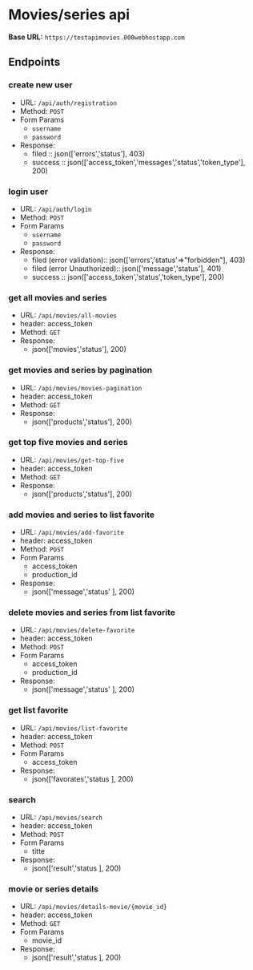 
# Movies/series api
 
**Base URL:** `https://testapimovies.000webhostapp.com`

## Endpoints

### create new  user
* URL: `/api/auth/registration`
* Method: `POST`
* Form Params
    * `username`
    * `password`
 * Response:
    * filed :: json(['errors','status'], 403)
    * success :: json(['access_token','messages','status','token_type'], 200)
   

### login  user
* URL: `/api/auth/login`
* Method: `POST`
* Form Params
    * `username`
    * `password`
* Response:
    * filed (error validation):: json(['errors','status'=>"forbidden"], 403)
    * filed (error Unauthorized):: json(['message','status'], 401)
    * success :: json(['access_token','status','token_type'], 200)

### get all movies and series
* URL: `/api/movies/all-movies`
* header: access_token
* Method: `GET`
* Response:
    * json(['movies','status'], 200)


### get movies and series by pagination
* URL: `/api/movies/movies-pagination`
* header: access_token
* Method: `GET`
* Response:
    * json(['products','status'], 200)


### get top five movies and series
* URL: `/api/movies/get-top-five`
* header: access_token
* Method: `GET`
* Response:
    * json(['products','status'], 200)


### add movies and series to list favorite
* URL: `/api/movies/add-favorite`
* header: access_token
* Method: `POST`
* Form Params
    * access_token
    * production_id
* Response:
    * json(['message','status' ], 200)


### delete movies and series from list favorite
* URL: `/api/movies/delete-favorite`
* header: access_token
* Method: `POST`
* Form Params
    * access_token
    * production_id
* Response:
    * json(['message','status' ], 200)
 

### get list favorite
* URL: `/api/movies/list-favorite`
* header: access_token
* Method: `POST`
* Form Params
    * access_token
* Response:
    * json(['favorates','status ], 200)
 

### search
* URL: `/api/movies/search`
* header: access_token
* Method: `POST`
* Form Params
    * titte
* Response:
    * json(['result','status ], 200)



### movie or series  details 
* URL: `/api/movies/details-movie/{movie_id}`
* header: access_token
* Method: `GET`
* Form Params
    * movie_id
* Response:
    * json(['result','status ], 200)
